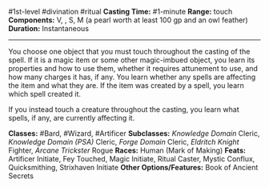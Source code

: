 #1st-level #divination #ritual
**Casting Time:** #1-minute
**Range:** touch
**Components:** V, , S, M (a pearl worth at least 100 gp and an owl feather)
**Duration:** Instantaneous

---

You choose one object that you must touch throughout the casting of the spell. If it is a magic item or some other magic-imbued object, you learn its properties and how to use them, whether it requires attunement to use, and how many charges it has, if any. You learn whether any spells are affecting the item and what they are. If the item was created by a spell, you learn which spell created it.

If you instead touch a creature throughout the casting, you learn what spells, if any, are currently affecting it.


**Classes:** #Bard, #Wizard, #Artificer
**Subclasses:** *Knowledge Domain* Cleric, *Knowledge Domain (PSA)* Cleric, *Forge Domain* Cleric, *Eldritch Knight* Fighter, *Arcane Trickster* Rogue
**Races:** Human (Mark of Making)
**Feats:** Artificer Initiate, Fey Touched, Magic Initiate, Ritual Caster, Mystic Conflux, Quicksmithing, Strixhaven Initiate
**Other Options/Features:** Book of Ancient Secrets
